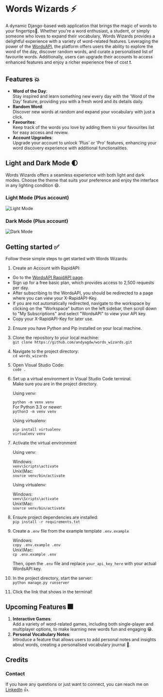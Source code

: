 # Words Wizards ⚡

A dynamic Django-based web application that brings the magic of words to your fingertips👐.
Whether you're a word enthusiast, a student, or simply someone who loves to expand their
vocabulary, Words Wizards provides a delightful experience with a variety of word-related
features. Leveraging the power of the [WordsAPI](https://www.wordsapi.com/), the platform offers users the ability to
explore the word of the day, discover random words, and curate a personalised list of
favourite words. Additionally, users can upgrade their accounts to access enhanced features
and enjoy a richer experience free of cost ❗.

## Features 💥

* **Word of the Day**: <br /> Stay inspired and learn something new every day with the 'Word of the Day'
 feature, providing you with a fresh word and its details daily.
* **Random Word**: <br /> Discover new words at random and expand your vocabulary with just a click.
* **Favourites**: <br /> Keep track of the words you love by adding them to your favourites list for easy
 access and review.
* **Account Upgrades**: <br /> Upgrade your account to unlock 'Plus' or 'Pro' features, enhancing your word
 discovery experience with additional functionalities.

## Light and Dark Mode 🌓

Words Wizards offers a seamless experience with both light and dark modes. Choose the theme that suits your preference
and enjoy the interface in any lighting condition 😄.

### Light Mode (Plus account)

![Light Mode](https://github.com/andyagdw/words_wizards/assets/138252680/c4e1d9e1-e7f5-4482-9eae-792053c3a875)

### Dark Mode (Plus account)

![Dark Mode](https://github.com/andyagdw/words_wizards/assets/138252680/d75d19d5-e1d3-48ff-b99e-143b965036b2)

## Getting started ✅

Follow these simple steps to get started with Words Wizards:

1. Create an Account with RapidAPI:
* Go to the [WordsAPI RapidAPI page](https://rapidapi.com/dpventures/api/wordsapi/pricing).
* Sign up for a free basic plan, which provides access to 2,500 requests per day.
* After subscribing to the WordsAPI, you should be redirected to a page where you can view your X-RapidAPI-Key.
* If you are not automatically redirected, navigate to the workspace by clicking on the "Workspace" button on the
  left sidebar, then scroll down to "My Subscriptions" and select "WordsAPI" to view your API key.
* Copy your X-RapidAPI-Key for later use.

2. Ensure you have Python and Pip installed on your local machine. <br />
3. Clone the repository to your local machine: <br />
   `git clone https://github.com/andyagdw/words_wizards.git`
4. Navigate to the project directory: <br />
   `cd words_wizards`
5. Open Visual Studio Code: <br />
   `code .`
6. Set up a virtual environment in Visual Studio Code terminal. <br />
   Make sure you are in the project directory.

   Using venv:

   `python -m venv venv` <br />
   For Python 3.3 or newer: <br />
   `python3 -m venv venv`

   Using virtualenv:

   ```
   pip install virtualenv
   virtualenv venv
   ```

7. Activate the virtual environment

   Using venv:

   Windows: <br />
   `venv\Scripts\activate` <br />
   Unix\Mac: <br />
   `source venv/bin/activate`

   Using virtualenv: <br />

   Windows: <br />
   `venv\Scripts\activate` <br />
   Unix\Mac: <br />
   `source venv/bin/activate`

8. Ensure project dependencies are installed: <br />
   ```pip install -r requirements.txt```

9. Create a `.env` file from the example template `.env.example`

   Windows: <br />
   `copy .env.example .env` <br />
   Unix\Mac: <br />
   `cp .env.example .env`
   
   Then, open the `.env` file and replace `your_api_key_here` with your actual WordsAPI key.

11. In the project directory, start the server: <br />
   `python manage.py runserver`

12. Click the link that shows in the terminal!

## Upcoming Features 🎆

1. **Interactive Games**: <br /> Add a variety of word-related games, including both single-player and
 multiplayer options, to make learning new words fun and engaging 😁.
2. **Personal Vocabulary Notes**: <br /> Introduce a feature that allows users to add personal notes and insights
 about words, creating a personalised vocabulary journal 📖.

## Credits
### Contact

If you have any questions or just want to connect, you can reach me on
[LinkedIn](https://www.linkedin.com/in/andyagyeidwumah/) 👍.
